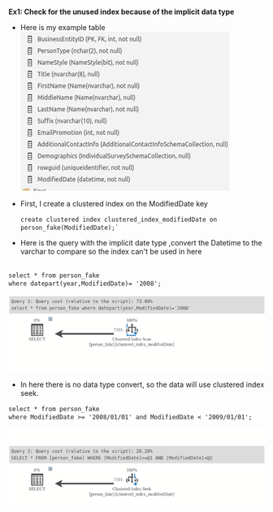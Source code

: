 **Ex1: Check for the unused index because of the implicit data type** 

- Here is my example table
![img.png](img.png)

- First, I create a clustered index on the ModifiedDate key  

    ```
    create clustered index clustered_index_modifiedDate on person_fake(ModifiedDate);`
  ```
 
- Here is the query with the implicit date type ,convert the Datetime to the varchar to compare so the index can't be used in here
  
```agsl

select * from person_fake 
where datepart(year,ModifiedDate)= '2008';
```
![img_1.png](img_1.png)
- In here there is no data type convert, so the data will use clustered index seek.

```
select * from person_fake 
where ModifiedDate >= '2008/01/01' and ModifiedDate < '2009/01/01';

```  
![img_3.png](img_3.png)




